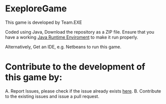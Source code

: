 # ExeploreGame
This game is developed by Team.EXE

Coded using Java, 
Download the repository as a ZIP file.
Ensure that you have a working [Java Runtime Enviroment](http://www.oracle.com/technetwork/java/javase/downloads/jre8-downloads-2133155.html) to make it run properly.

Alternatively, Get an IDE, e.g. Netbeans to run this game.

# Contribute to the development of this game by:
A. Report Issues, please check if the issue already exists [here](https://github.com/srbcheema1/ExeploreGame/issues).
B. Contribute to the existing issues and issue a pull request.
